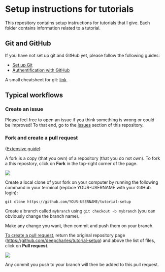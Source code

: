 # Setup instructions for tutorials

This repository contains setup instructions for tutorials that I give.
Each folder contains information related to a tutorial.

## Git and GitHub
If you have not set up git and GitHub yet, please follow the following guides:

- [Set up Git](https://docs.github.com/en/github/getting-started-with-github/set-up-git)
- [Authentification with GitHub](https://docs.github.com/en/github/getting-started-with-github/set-up-git#next-steps-authenticating-with-github-from-git)

A small cheatsheet for git: [link](https://github.com/henryiii/compclass/blob/master/classes/week3/HowGitWorks2_0b.pdf).

## Typical workflows

### Create an issue

Please feel free to open an issue if you think something is wrong or could be improved!
To that end, go to the [Issues](https://github.com/deepcharles/tutorial-setup/issues) section of this repository.

### Fork and create a pull request

([Extensive guide](https://docs.github.com/en/github/getting-started-with-github/fork-a-repo))

A fork is a copy (that you own) of a repository (that you do not own).
To fork a this repostory, click on **Fork** in the top-right corner of the page.

![](https://docs.github.com/assets/images/help/repository/fork_button.jpg)

Create a local clone of your fork on your computer by running the following command in your terminal (replace YOUR-USERNAME with your GitHub login):

```
git clone https://github.com/YOUR-USERNAME/tutorial-setup
```

Create a branch called `mybranch` using `git checkout -b mybranch` (you can obviously change the branch name).

Make any change you want, then commit and push them on your branch.

[To create a pull request](https://docs.github.com/en/github/collaborating-with-issues-and-pull-requests/creating-a-pull-request-from-a-fork), return the original repository page (https://github.com/deepcharles/tutorial-setup) and above the list of files, click on **Pull request**.

![](https://docs.github.com/assets/images/help/pull_requests/pull-request-start-review-button.png)

Any commit you push to your branch will then be added to this pull request.



